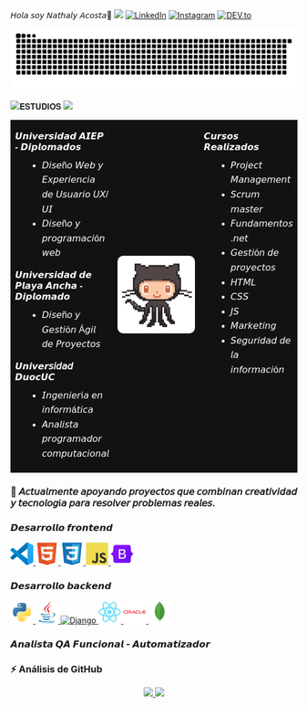 𝘏𝘰𝘭𝘢 𝘴𝘰𝘺 𝘕𝘢𝘵𝘩𝘢𝘭𝘺 𝘈𝘤𝘰𝘴𝘵𝘢👋
<img src="https://user-images.githubusercontent.com/73097560/115834477-dbab4500-a447-11eb-908a-139a6edaec5c.gif">
<a href="https://www.linkedin.com/in/keila-m-a0b26132a" target="_blank"><img src="https://img.shields.io/badge/LinkedIn-%230077B5.svg?&style=flat-square&logo=linkedin&logoColor=white" alt="LinkedIn"></a>
<a href="https://www.instagram.com/knma.26?igsh=cWxwNDJrenZybXJy&utm_source=qr" target="_blank"><img src="https://img.shields.io/badge/Instagram-%23E4405F.svg?&style=flat-square&logo=instagram&logoColor=white" alt="Instagram"></a>
<a href="https://" target="_blank"><img src="https://img.shields.io/badge/DEV-%230A0A0A.svg?&style=flat-square&logo=DEV.to&logoColor=white" alt="DEV.to"></a>

<p align = "center">
	<img src = "https://github.com/7oSkaaa/7oSkaaa/blob/output/github-contribution-grid-snake.svg?" alt = "Snake Game"/>
</p>
<picture><img src = "https://github.com/7oSkaaa/7oSkaaa/blob/main/Images/about_me.gif?raw=true" width = 50px></picture>𝐄𝐒𝐓𝐔𝐃𝐈𝐎𝐒
<img src="https://user-images.githubusercontent.com/73097560/115834477-dbab4500-a447-11eb-908a-139a6edaec5c.gif">


 <table border="0" style="width: 100%; table-layout: fixed; text-align: left; border-spacing: 20px; border-collapse: collapse; background-color: #121212; color: #fff;">
  <tr>
    <td style="width: 33.33%; vertical-align: top; font-family: Arial, sans-serif; font-size: 16px;">
      <p style="font-weight: bold; margin-bottom: 10px;">𝙐𝙣𝙞𝙫𝙚𝙧𝙨𝙞𝙙𝙖𝙙 𝘼𝙄𝙀𝙋 - 𝘿𝙞𝙥𝙡𝙤𝙢𝙖𝙙𝙤𝙨</p>
      <ul style="margin: 0 0 15px 20px; line-height: 1.6;">
        <li>𝘋𝘪𝘴𝘦ñ𝘰 𝘞𝘦𝘣 𝘺 𝘌𝘹𝘱𝘦𝘳𝘪𝘦𝘯𝘤𝘪𝘢 𝘥𝘦 𝘜𝘴𝘶𝘢𝘳𝘪𝘰 𝘜𝘟/𝘜𝘐</li>
        <li>𝘋𝘪𝘴𝘦ñ𝘰 𝘺 𝘱𝘳𝘰𝘨𝘳𝘢𝘮𝘢𝘤𝘪ó𝘯 𝘸𝘦𝘣</li>
      </ul>
      <p style="font-weight: bold; margin-bottom: 10px;">𝙐𝙣𝙞𝙫𝙚𝙧𝙨𝙞𝙙𝙖𝙙 𝙙𝙚 𝙋𝙡𝙖𝙮𝙖 𝘼𝙣𝙘𝙝𝙖 - 𝘿𝙞𝙥𝙡𝙤𝙢𝙖𝙙𝙤</p>
      <ul style="margin: 0 0 15px 20px; line-height: 1.6;">
        <li>𝘋𝘪𝘴𝘦ñ𝘰 𝘺 𝘎𝘦𝘴𝘵𝘪ó𝘯 Á𝘨𝘪𝘭 𝘥𝘦 𝘗𝘳𝘰𝘺𝘦𝘤𝘵𝘰𝘴</li>
      </ul>
      <p style="font-weight: bold; margin-bottom: 10px;">𝙐𝙣𝙞𝙫𝙚𝙧𝘴𝘪𝘥𝘢𝘥 𝘿𝙪𝙤𝙘𝙐𝘾</p>
      <ul style="margin: 0 0 15px 20px; line-height: 1.6;">
        <li>𝘐𝘯𝘨𝘦𝘯𝘪𝘦𝘳í𝘢 𝘦𝘯 𝘪𝘯𝘧𝘰𝘳𝘮á𝘵𝘪𝘤𝘢</li>
        <li>𝘈𝘯𝘢𝘭𝘪𝘴𝘵𝘢 𝘱𝘳𝘰𝘨𝘳𝘢𝘮𝘢𝘥𝘰𝘳 𝘤𝘰𝘮𝘱𝘶𝘵𝘢𝘤𝘪𝘰𝘯𝘢𝘭</li>
      </ul>
    </td>
    <td style="width: 33.33%; text-align: center; vertical-align: middle;">
      <img src="./git.gif" width="200" alt="Octocat gif" style="border-radius: 10px;">
    </td>
    <td style="width: 33.33%; vertical-align: top; font-family: Arial, sans-serif; font-size: 16px;">
      <p style="font-weight: bold; margin-bottom: 10px;">𝘾𝙪𝙧𝙨𝙤𝙨 𝙍𝙚𝙖𝙡𝙞𝙯𝙖𝙙𝙤𝙨</p>    
      <ul style="margin: 0 0 15px 20px; line-height: 1.6;">
        <li>𝘗𝘳𝘰𝘫𝘦𝘤𝘵 𝘔𝘢𝘯𝘢𝘨𝘦𝘮𝘦𝘯𝘵</li>
        <li>𝘚𝘤𝘳𝘶𝘮 𝘮𝘢𝘴𝘵𝘦𝘳</li>
        <li>𝘍𝘶𝘯𝘥𝘢𝘮𝘦𝘯𝘵𝘰𝘴 .𝘯𝘦𝘵</li>
        <li>𝘎𝘦𝘴𝘵𝘪ó𝘯 𝘥𝘦 𝘱𝘳𝘰𝘺𝘦𝘤𝘵𝘰𝘴</li>
        <li>𝘏𝘛𝘔𝘓</li>
        <li>𝘊𝘚𝘚</li>
        <li>𝘑𝘚</li>
        <li>𝘔𝘢𝘳𝘬𝘦𝘵𝘪𝘯𝘨</li>
        <li>𝘚𝘦𝘨𝘶𝘳𝘪𝘥𝘢𝘥 𝘥𝘦 𝘭𝘢 𝘪𝘯𝘧𝘰𝘳𝘮𝘢𝘤𝘪ó𝘯</li>
      </ul>
    </td>
  </tr>
</table>  

### 🚀 **𝘈𝘤𝘵𝘶𝘢𝘭𝘮𝘦𝘯𝘵𝘦 𝘢𝘱𝘰𝘺𝘢𝘯𝘥𝘰 𝘱𝘳𝘰𝘺𝘦𝘤𝘵𝘰𝘴 𝘲𝘶𝘦 𝘤𝘰𝘮𝘣𝘪𝘯𝘢𝘯 𝘤𝘳𝘦𝘢𝘵𝘪𝘷𝘪𝘥𝘢𝘥 𝘺 𝘵𝘦𝘤𝘯𝘰𝘭𝘰𝘨í𝘢 𝘱𝘢𝘳𝘢 𝘳𝘦𝘴𝘰𝘭𝘷𝘦𝘳 𝘱𝘳𝘰𝘣𝘭𝘦𝘮𝘢𝘴 𝘳𝘦𝘢𝘭𝘦𝘴.**

<h3>𝘿𝙚𝙨𝙖𝙧𝙧𝙤𝙡𝙡𝙤 𝙛𝙧𝙤𝙣𝙩𝙚𝙣𝙙</h3>
<p align="left">
    <!-- Visual Studio Code -->
  <a href="https://code.visualstudio.com/" target="_blank" rel="noreferrer">
    <img src="https://raw.githubusercontent.com/devicons/devicon/master/icons/vscode/vscode-original.svg" alt="Visual Studio Code" width="40" height="40" />
  </a>
  <!-- HTML5 -->
  <a href="https://developer.mozilla.org/en-US/docs/Web/HTML" target="_blank" rel="noreferrer">
    <img src="https://raw.githubusercontent.com/devicons/devicon/master/icons/html5/html5-original.svg" alt="HTML5" width="40" height="40" />
  </a>
 <!--CSS-->
 <a href="https://developer.mozilla.org/en-US/docs/Web/CSS" target="_blank" rel="noreferrer">
    <img src="https://raw.githubusercontent.com/devicons/devicon/master/icons/css3/css3-original.svg" alt="CSS" width="40" height="40" />
  </a>
  <!-- JavaScript -->
  <a href="https://developer.mozilla.org/en-US/docs/Web/JavaScript" target="_blank" rel="noreferrer">
    <img src="https://raw.githubusercontent.com/devicons/devicon/master/icons/javascript/javascript-original.svg" alt="JavaScript" width="40" height="40" />
  </a>
  <!-- Bootstrap -->
  <a href="https://getbootstrap.com/" target="_blank" rel="noreferrer">
    <img src="https://raw.githubusercontent.com/devicons/devicon/master/icons/bootstrap/bootstrap-original.svg" alt="Bootstrap" width="40" height="40" />
  </a>

 <h3>𝘿𝙚𝙨𝙖𝙧𝙧𝙤𝙡𝙡𝙤 𝙗𝙖𝙘𝙠𝙚𝙣𝙙</h3>
   <!-- Python -->
  <a href="https://www.python.org/" target="_blank" rel="noreferrer">
    <img src="https://raw.githubusercontent.com/devicons/devicon/master/icons/python/python-original.svg" alt="Python" width="40" height="40" />
  </a> 
     <!-- Java -->
  <a href="https://www.java.com/" target="_blank" rel="noreferrer">
    <img src="https://raw.githubusercontent.com/devicons/devicon/master/icons/java/java-original.svg" alt="Java" width="40" height="40" />
  </a>
    <!-- Django -->
  <a href="https://www.djangoproject.com/" target="_blank" rel="noreferrer">
    <img src="https://cdn.worldvectorlogo.com/logos/django.svg" alt="Django" width="40" height="40" />
  </a>
  <!-- React -->
  <a href="https://reactjs.org/" target="_blank" rel="noreferrer">
    <img src="https://raw.githubusercontent.com/devicons/devicon/master/icons/react/react-original.svg" alt="React" width="40" height="40" />
  </a>
   <!-- oracle -->
  <a href="https://www.oracle.com/database/sqldeveloper/" target="_blank" rel="noreferrer">
    <img src="https://raw.githubusercontent.com/devicons/devicon/master/icons/oracle/oracle-original.svg" alt="SQL Developer" width="40" height="40" />
  </a>
   <!-- mongodb -->
  <a href="https://www.mongodb.com/" target="_blank" rel="noreferrer">
    <img src="https://raw.githubusercontent.com/devicons/devicon/master/icons/mongodb/mongodb-original.svg" alt="MongoDB" width="40" height="40" />
 </a>
 <h3>𝘼𝙣𝙖𝙡𝙞𝙨𝙩𝙖 𝙌𝘼 𝙁𝙪𝙣𝙘𝙞𝙤𝙣𝙖𝙡 - 𝘼𝙪𝙩𝙤𝙢𝙖𝙩𝙞𝙯𝙖𝙙𝙤𝙧</h3>
</p>

### ⚡&nbsp;Análisis de GitHub

<p align="center">
<a href="https://github.com/keimartinan">
  <img height="180em" src="https://github-readme-stats-eight-theta.vercel.app/api?username=keimartinan&show_icons=true&theme=algolia&include_all_commits=true&count_private=true"/>
  <img height="180em" src="https://github-readme-stats-eight-theta.vercel.app/api/top-langs/?username=keimartinan&layout=compact&langs_count=8&theme=algolia"/>
</a>
</p>
<!--
**keimartinan/keimartinan** is a ✨ _special_ ✨ repository because its `README.md` (this file) appears on your GitHub profile.

Here are some ideas to get you started:

- 🔭 I’m currently working on ...
- 🌱 I’m currently learning ...
- 👯 I’m looking to collaborate on ...
- 🤔 I’m looking for help with ...
- 💬 Ask me about ...
- 📫 How to reach me: ...
- 😄 Pronouns: ...
- ⚡ Fun fact: ...
-->
